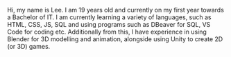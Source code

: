 Hi, my name is Lee. I am 19 years old and currently on my first year towards a Bachelor of IT. 
I am currently learning a variety of languages, such as HTML, CSS, JS, SQL and using programs such as DBeaver for SQL, VS Code for coding etc.
Additionally from this, I have experience in using Blender for 3D modelling and animation, alongside using Unity to create 2D (or 3D) games.
